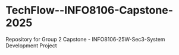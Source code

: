 # TechFlow--INFO8106-Capstone-2025
Repository for Group 2 Capstone - INFO8106-25W-Sec3-System Development Project
